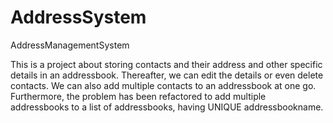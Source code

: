 # AddressSystem
AddressManagementSystem

This is a project about storing contacts and their address and other specific details in an addressbook. Thereafter, we can edit the details or even delete contacts.
We can also add multiple contacts to an addressbook at one go.
Furthermore, the problem has been refactored to add multiple addressbooks to a list of addressbooks, having UNIQUE addressbookname.

